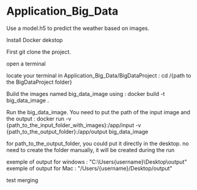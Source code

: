 # Application_Big_Data

Use a model.h5 to predict the weather based on images.


Install Docker dekstop


First git clone the project.


open a terminal

locate your terminal in Application_Big_Data/BigDataProject : cd /{path to the BigDataProject folder}

Build the images named big_data_image using : docker build -t big_data_image .

Run the big_data_image. You need to put the path of the input image and the output : 
docker run -v {path_to_the_input_folder_with_images}:/app/input -v {path_to_the_output_folder}:/app/output big_data_image

for path_to_the_output_folder, you could put it directly in the desktop. no need to create the folder manually, it will be created during the run

exemple of output for windows : "C:\Users\{username}\Desktop\output"
exemple of output for Mac : "/Users/{username}/Desktop/output"

test merging